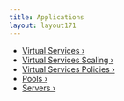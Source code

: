 ```yaml
---
title: Applications
layout: layout171
---
```

* <a href="/docs/17.1/configuration-guide/applications/virtual-services/">Virtual Services ›</a>
* <a href="/docs/17.1/configuration-guide/applications/vs-scaling/">Virtual Services Scaling ›</a>
* <a href="/docs/17.1/configuration-guide/applications/vs-policies/">Virtual Services Policies ›</a>
* <a href="/docs/17.1/configuration-guide/applications/pools/">Pools ›</a>
* <a href="/docs/17.1/configuration-guide/applications/servers/">Servers ›</a>  
